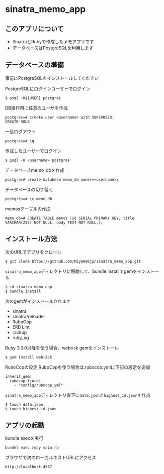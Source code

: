 # sinatra_memo_app

## このアプリについて
- SinatraとRubyで作成したメモアプリです
- データベースはPostgreSQLを利用します

## データベースの準備
事前にPostgreSQLをインストールしてください

PostgreSQLにログインユーザーでログイン
```
$ psql -U${USER} postgres
```

DB操作用に任意のユーザを作成
```
postgres=# create user <username> with SUPERUSER;
CREATE ROLE
```

一旦ログアウト
```
postgres=# \q
```

作成したユーザーでログイン
```
$ psql -U <username> postgres
```

データベースmemo_dbを作成

```
postgres# create databese memo_db owner=<username>;
```

データベースの切り替え
```
postgres=# \c memo_db
```

memosテーブルの作成
```
memo_db=# CREATE TABLE memos (id SERIAL PRIMARY KEY, title VARCHAR(255) NOT NULL, body TEXT NOT NULL,);
```

## インストール方法
次のURLでアプリをクローン
```
$ git clone https://github.com/Miya096jp/sinatra_memo_app.git
```

`sinatra_memo_app`ディレクトリに移動して、bundle installでgemをインストール
```
$ cd sinatra_memo_app
$ bundle install
```
次のgemがインストールされます
- sinatra
- sinatra/reloader
- RuboCop
- ERB Lint
- rackup
- ruby_pg

Ruby 3.0.0以降を使う場合、webrick gemをインストール
```
$ gem install webrick
```

RuboCopの設定
RuboCopを使う場合は.rubocop.ymlに下記の設定を追加
```
inherit_gem:
  rubocop-fjord:
    - "config/rubocop.yml"
```

`sinatra_memo_app`ディレクトリ直下に`data.json`と`highest_id.json`を作成
```
$ touch data.json
$ touch highest_id.json
```

## アプリの起動
bundle execを実行
```
bundel exec ruby main.rb
```

ブラウザで次のローカルホストURLにアクセス
```
http://localhost:4567
```
